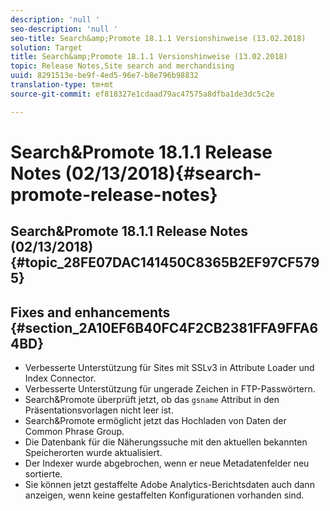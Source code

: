 ```yaml
---
description: 'null '
seo-description: 'null '
seo-title: Search&amp;Promote 18.1.1 Versionshinweise (13.02.2018)
solution: Target
title: Search&amp;Promote 18.1.1 Versionshinweise (13.02.2018)
topic: Release Notes,Site search and merchandising
uuid: 8291513e-be9f-4ed5-96e7-b8e796b98832
translation-type: tm+mt
source-git-commit: ef818327e1cdaad79ac47575a8dfba1de3dc5c2e

---
```



# Search&amp;Promote 18.1.1 Release Notes (02/13/2018){#search-promote-release-notes}

## Search&amp;Promote 18.1.1 Release Notes (02/13/2018) {#topic_28FE07DAC141450C8365B2EF97CF5795}

## Fixes and enhancements {#section_2A10EF6B40FC4F2CB2381FFA9FFA64BD}

* Verbesserte Unterstützung für Sites mit SSLv3 in Attribute Loader und Index Connector.
* Verbesserte Unterstützung für ungerade Zeichen in FTP-Passwörtern.
* Search&amp;Promote überprüft jetzt, ob das `gsname` Attribut in den Präsentationsvorlagen nicht leer ist.
* Search&amp;Promote ermöglicht jetzt das Hochladen von Daten der Common Phrase Group.
* Die Datenbank für die Näherungssuche mit den aktuellen bekannten Speicherorten wurde aktualisiert.
* Der Indexer wurde abgebrochen, wenn er neue Metadatenfelder neu sortierte.
* Sie können jetzt gestaffelte Adobe Analytics-Berichtsdaten auch dann anzeigen, wenn keine gestaffelten Konfigurationen vorhanden sind.

